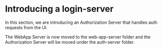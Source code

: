 # Introducing a login-server

In this section, we are introducing an Authorization Server that handles auth requests from the UI.

The WebApp Server is now moved to the web-app-server folder and the Authorization Server will be moved under the auth-server folder.
